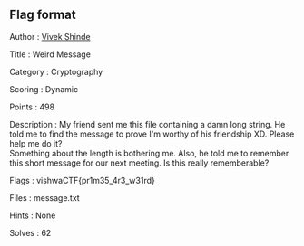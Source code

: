## Flag format

Author : <a href="https://github.com/Equinox21040">Vivek Shinde</a>

Title : Weird Message

Category : Cryptography

Scoring : Dynamic

Points : 498

Description : My friend sent me this file containing a damn long string. He told me to find the message to prove I'm worthy of his friendship XD. Please help me do it? <br>Something about the length is bothering me. Also, he told me to remember this short message for our next meeting. Is this really rememberable?

Flags : vishwaCTF{pr1m35_4r3_w31rd}

Files : message.txt

Hints : None

Solves : 62